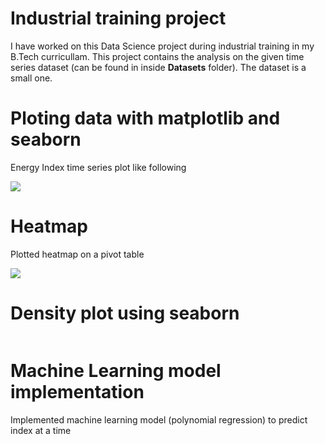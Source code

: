 # Industrial training project
I have worked on this Data Science project during industrial training in my B.Tech curricullam. This project contains the analysis on the given time series dataset (can be found in inside **Datasets** folder). The dataset is a small one.

# Ploting data with matplotlib and seaborn
Energy Index time series plot like following

![](/../assets/plots/ei_yearly.png)

# Heatmap
Plotted heatmap on a pivot table

![](/../assets/plots/ei_heatmap.png)

# Density plot using seaborn
![]()

# Machine Learning model implementation
Implemented machine learning model (polynomial regression) to predict index at a time
